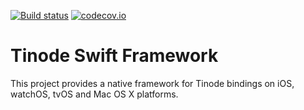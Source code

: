 [![Build status](https://badge.buildkite.com/b737d9c6be67855297a2ba0bef12ee55d1a6e1b1cfa0bab641.svg?branch=development)](https://buildkite.com/blindingskies/tinode)
[![codecov.io](https://codecov.io/github/tinode/ios-sdk/coverage.svg?branch=development)](https://codecov.io/github/tinode/ios-sdk?branch=development)

# Tinode Swift Framework
This project provides a native framework for Tinode bindings on iOS, watchOS, tvOS and Mac OS X platforms.